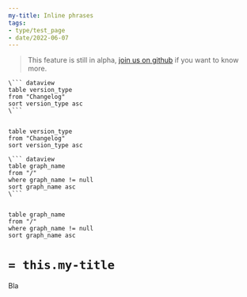 ```yaml
---
my-title: Inline phrases
tags:
- type/test_page
- date/2022-06-07
---
```

   
> This feature is still in alpha, [join us on github](https://github.com/obsidian-html/obsidian-html/issues/271) if you want to know more.    
   
``` 
\``` dataview
table version_type
from "Changelog"
sort version_type asc
\```
    
```

``` dataview
table version_type
from "Changelog"
sort version_type asc
```
   
   
```
\``` dataview
table graph_name
from "/"
where graph_name != null
sort graph_name asc
\```
    
```

``` dataview
table graph_name
from "/"
where graph_name != null
sort graph_name asc
```
   
   
# `= this.my-title`   
   
   
Bla